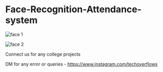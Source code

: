 # Face-Recognition-Attendance-system

![face 1](https://github.com/theshivamsk/Face-Recognition-Attendance-system/assets/165746109/90e2194f-6db7-4533-ba5f-a3b8b30aaa54)


![face 2](https://github.com/theshivamsk/Face-Recognition-Attendance-system/assets/165746109/1fc0dac8-9ca7-449c-b705-20b6dd113249)

Connect us for any college projects

DM for any error or queries - https://www.instagram.com/techoverflows
